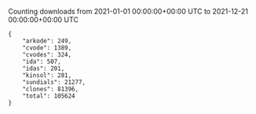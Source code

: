 
Counting downloads from 2021-01-01 00:00:00+00:00 UTC to 2021-12-21 00:00:00+00:00 UTC

```
{
    "arkode": 249,
    "cvode": 1389,
    "cvodes": 324,
    "ida": 507,
    "idas": 201,
    "kinsol": 281,
    "sundials": 21277,
    "clones": 81396,
    "total": 105624
}
```

